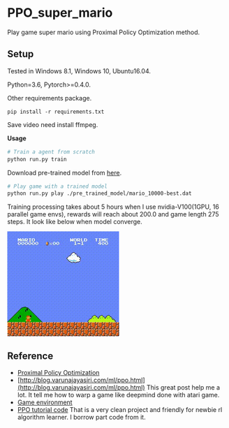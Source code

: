 # PPO_super_mario
Play game super mario using Proximal Policy Optimization method.



## Setup

Tested in Windows 8.1, Windows 10, Ubuntu16.04.

Python=3.6,  Pytorch>=0.4.0.

Other requirements package. 

```
pip install -r requirements.txt
```

Save video need install ffmpeg.

**Usage**

```bash
# Train a agent from scratch
python run.py train	
```

Download pre-trained model from [here](https://drive.google.com/file/d/1xUITZZ9u68XE3cufPSNhZAM0gyNDdqj2/view?usp=sharing).

```bash
# Play game with a trained model
python run.py play ./pre_trained_model/mario_10000-best.dat
```

Training processing takes about 5 hours when I use nvidia-V100(1GPU, 16 parallel game envs), rewards will reach about 200.0 and game length 275 steps. It look like below when model converge. 

![Alt text](https://github.com/ray075hl/ray075hl.github.io/blob/master/assets/img/mario.gif)

## Reference

* [Proximal Policy Optimization](https://arxiv.org/abs/1707.06347)
* [http://blog.varunajayasiri.com/ml/ppo.html](http://blog.varunajayasiri.com/ml/ppo.html) This great post help me a lot. It tell me how to warp a game  like deepmind done with atari game.
* [Game environment](https://github.com/Kautenja/gym-super-mario-bros)
* [PPO tutorial code](https://github.com/higgsfield/RL-Adventure-2) That is a very clean project and friendly for newbie rl algorithm learner. I borrow part code from it.

